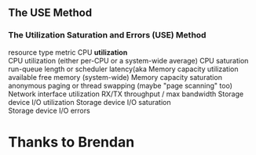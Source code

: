 

## The USE Method  
### The Utilization Saturation and Errors (USE) Method



resource	type	metric
CPU	<b>utilization</b>	
CPU utilization (either per-CPU or a system-wide average)
CPU	saturation run-queue length or scheduler latency(aka
Memory capacity	utilization available free memory (system-wide)
Memory capacity	saturation	
anonymous paging or thread swapping (maybe "page scanning" too)
Network interface	utilization	
RX/TX throughput / max bandwidth
Storage device I/O	utilization	
Storage device I/O	saturation	
Storage device I/O	errors	


# Thanks to Brendan  
